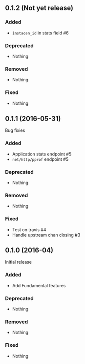 ## 0.1.2 (Not yet release)

### Added

- `instacen_id` in stats field #6

### Deprecated

- Nothing

### Removed

- Nothing

### Fixed

- Nothing

## 0.1.1 (2016-05-31)

Bug fixies

### Added

- Application stats endpoint #5
- `net/http/pprof` endpoint #5

### Deprecated

- Nothing

### Removed

- Nothing

### Fixed

- Test on travis #4
- Handle upstream chan closing #3

## 0.1.0 (2016-04)

Initial release

### Added

- Add Fundamental features

### Deprecated

- Nothing

### Removed

- Nothing

### Fixed

- Nothing

